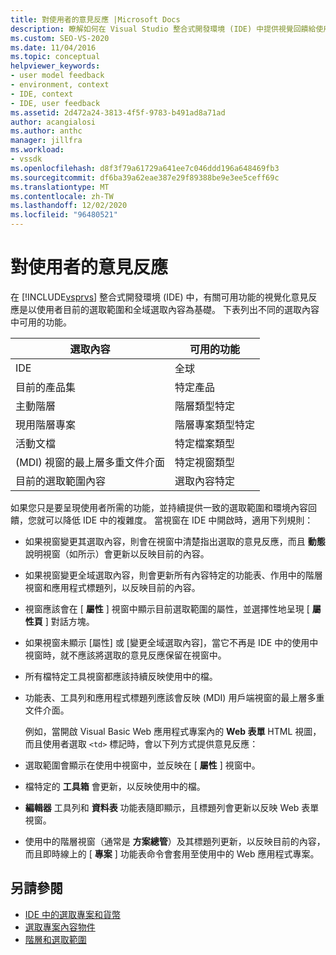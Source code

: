 ```yaml
---
title: 對使用者的意見反應 |Microsoft Docs
description: 瞭解如何在 Visual Studio 整合式開發環境 (IDE) 中提供視覺回饋給使用者。
ms.custom: SEO-VS-2020
ms.date: 11/04/2016
ms.topic: conceptual
helpviewer_keywords:
- user model feedback
- environment, context
- IDE, context
- IDE, user feedback
ms.assetid: 2d472a24-3813-4f5f-9783-b491ad8a71ad
author: acangialosi
ms.author: anthc
manager: jillfra
ms.workload:
- vssdk
ms.openlocfilehash: d8f3f79a61729a641ee7c046ddd196a648469fb3
ms.sourcegitcommit: df6ba39a62eae387e29f89388be9e3ee5ceff69c
ms.translationtype: MT
ms.contentlocale: zh-TW
ms.lasthandoff: 12/02/2020
ms.locfileid: "96480521"
---
```

# <a name="feedback-to-the-user"></a>對使用者的意見反應
在 [!INCLUDE[vsprvs](../../code-quality/includes/vsprvs_md.md)] 整合式開發環境 (IDE) 中，有關可用功能的視覺化意見反應是以使用者目前的選取範圍和全域選取內容為基礎。 下表列出不同的選取內容中可用的功能。

|選取內容|可用的功能|
|-----------------------|-----------------------------|
|IDE|全球|
|目前的產品集|特定產品|
|主動階層|階層類型特定|
|現用階層專案|階層專案類型特定|
|活動文檔|特定檔案類型|
| (MDI) 視窗的最上層多重文件介面|特定視窗類型|
|目前的選取範圍內容|選取內容特定|

 如果您只是要呈現使用者所需的功能，並持續提供一致的選取範圍和環境內容回饋，您就可以降低 IDE 中的複雜度。 當視窗在 IDE 中開啟時，適用下列規則：

- 如果視窗變更其選取內容，則會在視窗中清楚指出選取的意見反應，而且 **動態** 說明視窗（如所示）會更新以反映目前的內容。

- 如果視窗變更全域選取內容，則會更新所有內容特定的功能表、作用中的階層視窗和應用程式標題列，以反映目前的內容。

- 視窗應該會在 [ **屬性** ] 視窗中顯示目前選取範圍的屬性，並選擇性地呈現 [ **屬性頁** ] 對話方塊。

- 如果視窗未顯示 [屬性] 或 [變更全域選取內容]，當它不再是 IDE 中的使用中視窗時，就不應該將選取的意見反應保留在視窗中。

- 所有檔特定工具視窗都應該持續反映使用中的檔。

- 功能表、工具列和應用程式標題列應該會反映 (MDI) 用戶端視窗的最上層多重文件介面。

  例如，當開啟 Visual Basic Web 應用程式專案內的 **Web 表單** HTML 視圖，而且使用者選取 `<td>` 標記時，會以下列方式提供意見反應：

- 選取範圍會顯示在使用中視窗中，並反映在 [ **屬性** ] 視窗中。

- 檔特定的 **工具箱** 會更新，以反映使用中的檔。

- **編輯器** 工具列和 **資料表** 功能表隨即顯示，且標題列會更新以反映 Web 表單視窗。

- 使用中的階層視窗（通常是 **方案總管**）及其標題列更新，以反映目前的內容，而且即時線上的 [ **專案** ] 功能表命令會套用至使用中的 Web 應用程式專案。

## <a name="see-also"></a>另請參閱
- [IDE 中的選取專案和貨幣](../../extensibility/internals/selection-and-currency-in-the-ide.md)
- [選取專案內容物件](../../extensibility/internals/selection-context-objects.md)
- [階層和選取範圍](../../extensibility/internals/hierarchies-and-selection.md)
